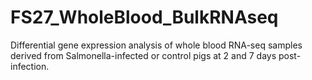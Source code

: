 # FS27_WholeBlood_BulkRNAseq

Differential gene expression analysis of whole blood RNA-seq samples derived from Salmonella-infected or control pigs at 2 and 7 days post-infection.
